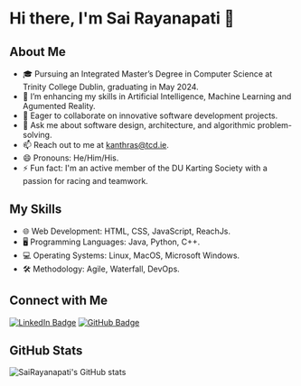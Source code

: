 # Hi there, I'm Sai Rayanapati 👋

## About Me
- 🎓 Pursuing an Integrated Master’s Degree in Computer Science at Trinity College Dublin, graduating in May 2024.
- 🌱 I’m enhancing my skills in Artificial Intelligence, Machine Learning and Agumented Reality.
- 👯 Eager to collaborate on innovative software development projects.
- 💬 Ask me about software design, architecture, and algorithmic problem-solving.
- 📫 Reach out to me at kanthras@tcd.ie.
- 😄 Pronouns: He/Him/His.
- ⚡ Fun fact: I'm an active member of the DU Karting Society with a passion for racing and teamwork.

## My Skills
- 🌐 Web Development: HTML, CSS, JavaScript, ReachJs.
- 🖥️ Programming Languages: Java, Python, C++.
- 💻 Operating Systems: Linux, MacOS, Microsoft Windows.
- 🛠️ Methodology: Agile, Waterfall, DevOps.

## Connect with Me
[![LinkedIn Badge](https://img.shields.io/badge/-LinkedIn-0077B5?style=flat-square&logo=LinkedIn&logoColor=white&link=https://www.linkedin.com/in/sai-rayanapati/)](https://www.linkedin.com/in/sai-rayanapati/)
[![GitHub Badge](https://img.shields.io/badge/-GitHub-181717?style=flat-square&logo=GitHub&logoColor=white&link=https://github.com/Sai-Rayanapati)](https://github.com/Sai-Rayanapati)


## GitHub Stats
![SaiRayanapati's GitHub stats](https://github-readme-stats.vercel.app/api?username=SaiRayanapati&show_icons=true&theme=radical)
